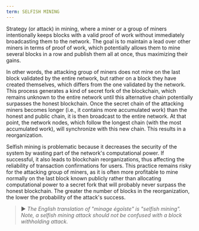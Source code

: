 ```yaml
---
term: SELFISH MINING
---
```


Strategy (or attack) in mining, where a miner or a group of miners intentionally keeps blocks with a valid proof of work without immediately broadcasting them to the network. The goal is to maintain a lead over other miners in terms of proof of work, which potentially allows them to mine several blocks in a row and publish them all at once, thus maximizing their gains.

In other words, the attacking group of miners does not mine on the last block validated by the entire network, but rather on a block they have created themselves, which differs from the one validated by the network. This process generates a kind of secret fork of the blockchain, which remains unknown to the entire network until this alternative chain potentially surpasses the honest blockchain. Once the secret chain of the attacking miners becomes longer (i.e., it contains more accumulated work) than the honest and public chain, it is then broadcast to the entire network. At that point, the network nodes, which follow the longest chain (with the most accumulated work), will synchronize with this new chain. This results in a reorganization.

Selfish mining is problematic because it decreases the security of the system by wasting part of the network's computational power. If successful, it also leads to blockchain reorganizations, thus affecting the reliability of transaction confirmations for users. This practice remains risky for the attacking group of miners, as it is often more profitable to mine normally on the last block known publicly rather than allocating computational power to a secret fork that will probably never surpass the honest blockchain. The greater the number of blocks in the reorganization, the lower the probability of the attack's success.

> ► *The English translation of "minage égoïste" is "selfish mining". Note, a selfish mining attack should not be confused with a block withholding attack.*